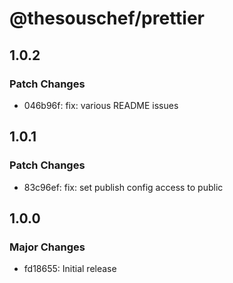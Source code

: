 # @thesouschef/prettier

## 1.0.2

### Patch Changes

- 046b96f: fix: various README issues

## 1.0.1

### Patch Changes

- 83c96ef: fix: set publish config access to public

## 1.0.0

### Major Changes

- fd18655: Initial release
